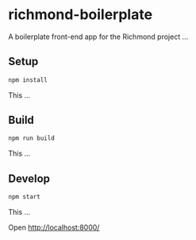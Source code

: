 # richmond-boilerplate

A boilerplate front-end app for the Richmond project ...

## Setup

```bash
npm install
```

This ...

## Build

```bash
npm run build
```

This ...

## Develop

```bash
npm start
```

This ...

Open [http://localhost:8000/](http://localhost:8000/)
